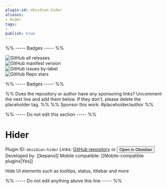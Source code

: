 ```yaml
---
plugin-id: obsidian-hider
aliases:
- Hider
tags: 
- 
publish: true
---
```


%% ----- Badges ----- %%

![GitHub all releases](https://img.shields.io/github/downloads/kepano/obsidian-hider/total?color=573E7A&logo=github&style=for-the-badge)   
![GitHub manifest version](https://img.shields.io/github/manifest-json/v/kepano/obsidian-hider?color=573E7A&logo=github&style=for-the-badge)   
![GitHub issues by-label](https://img.shields.io/github/issues/kepano/obsidian-hider/help%20wanted?color=573E7A&logo=github&style=for-the-badge)   
![GitHub Repo stars](https://img.shields.io/github/stars/kepano/obsidian-hider?color=573E7A&logo=github&style=for-the-badge)

%% ----- Badges ----- %%

%% Does the repository or author have any sponsoring links? Uncomment the next line and add them below. If they don't, please delete the placeholder tag. %%
%% Sponsor this work: #placeholder/author %%

%% ----- Do not edit this section ----- %%

# Hider

Plugin ID: `obsidian-hider`
Links: [GitHub repository](https://github.com/kepano/obsidian-hider) or [<button id=HH>Open in Obsidian</button>](obsidian://goto-plugin?id=obsidian-hider)
Developed by: [[kepano]]
Mobile compatible: [[Mobile-compatible plugins|Yes]]

Hide UI elements such as tooltips, status, titlebar and more

%% ----- Do not edit anything above this line ----- %% 
